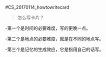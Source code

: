 #CS\_20170114\_howtowritecard
>怎么写卡片？

-第一个是时间的必要难度，写的更晚一点。

-第二个是地点的必要难度，就是在不同的地点写。

-第三个是记忆的生成效应，它是指用自己的话写。